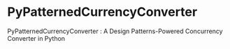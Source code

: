 # PyPatternedCurrencyConverter
PyPatternedCurrencyConverter : A Design Patterns-Powered Concurrency Converter in Python
